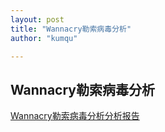 ```yaml
---
layout: post
title: "Wannacry勒索病毒分析"
author: "kumqu"

---
```


## Wannacry勒索病毒分析

[Wannacry勒索病毒分析分析报告](https://github.com/kumqu/kumqu.github.io/blob/master/assets/2019-11-14/Wannacry%E5%8B%92%E7%B4%A2%E7%97%85%E6%AF%92%E5%88%86%E6%9E%90.docx)

